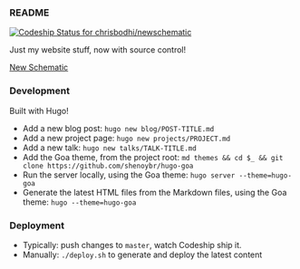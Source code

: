 ### README

[ ![Codeship Status for chrisbodhi/newschematic](https://app.codeship.com/projects/1569e100-09bc-0136-4c2f-52fbe28f0cfd/status?branch=master)](https://app.codeship.com/projects/281510)

Just my website stuff, now with source control!

[New Schematic](http://newschematic.org)

### Development

Built with Hugo!

- Add a new blog post: `hugo new blog/POST-TITLE.md`
- Add a new project page: `hugo new projects/PROJECT.md`
- Add a new talk: `hugo new talks/TALK-TITLE.md`
- Add the Goa theme, from the project root: `md themes && cd $_ && git clone https://github.com/shenoybr/hugo-goa`
- Run the server locally, using the Goa theme: `hugo server --theme=hugo-goa`
- Generate the latest HTML files from the Markdown files, using the Goa theme: `hugo --theme=hugo-goa`

### Deployment

- Typically: push changes to `master`, watch Codeship ship it.
- Manually: `./deploy.sh` to generate and deploy the latest content

